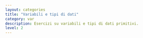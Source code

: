 ```yaml
---
layout: categories
title: "Variabili e tipi di dati"
category: var
description: Esercizi su variabili e tipi di dati primitivi.
level: 2
---
```

